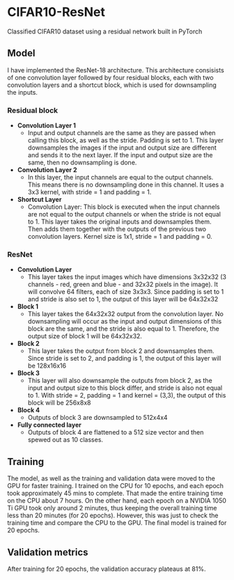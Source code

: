 # CIFAR10-ResNet
Classified CIFAR10 dataset using a residual network built in PyTorch

## Model

I have implemented the ResNet-18 architecture. This architecture consisists of one convolution layer followed by four residual blocks, each with two convolution layers and a shortcut block, which is used for downsampling the inputs. 

### Residual block
-  **Convolution Layer 1**
    - Input and output channels are the same as they are passed when calling this block, as well as the stride. Padding is set to 1. This layer downsamples the images if the input and output size are different and sends it to the next layer. If the input and output size are the same, then no downsampling is done. 
-  **Convolution Layer 2**
    - In this layer, the input channels are equal to the output channels. This means there is no downsampling done in this channel. It uses a 3x3 kernel, with stride = 1 and padding = 1.
-  **Shortcut Layer**
    - Convolution Layer:  This block is executed when the input channels are not equal to the output channels or when the stride is not equal to 1. This layer takes the original inputs and downsamples them. Then adds them together with the outputs of the previous two convolution layers. Kernel size is 1x1, stride = 1 and padding = 0.
    
### ResNet
- **Convolution Layer**
    - This layer takes the input images which have dimensions 3x32x32 (3 channels - red, green and blue - and 32x32 pixels in the image). It will convolve 64 filters, each of size 3x3x3. Since padding is set to 1 and stride is also set to 1, the output of this layer will be 64x32x32
- **Block 1**
    - This layer takes the 64x32x32 output from the convolution layer. No downsampling will occur as the input and output dimensions of this block are the same, and the stride is also equal to 1. Therefore, the output size of block 1 will be 64x32x32.
- **Block 2**
    - This layer takes the output from block 2 and downsamples them. Since stride is set to 2, and padding is 1, the output of this layer will be 128x16x16
- **Block 3**
    - This layer will also downsample the outputs from block 2, as the input and output size to this block differ, and stride is also not equal to 1. With stride = 2, padding = 1 and kernel = (3,3), the output of this block will be 256x8x8
- **Block 4**
    - Outputs of block 3 are downsampled to 512x4x4
- **Fully connected layer**
    - Outputs of block 4 are flattened to a 512 size vector and then spewed out as 10 classes. 
    
 ## Training
 
The model, as well as the training and validation data were moved to the GPU for faster training. I trained on the CPU for 10 epochs, and each epoch took approximately 45 mins to complete. That made the entire training time on the CPU about 7 hours. On the other hand, each epoch on a NVIDIA 1050 Ti GPU took only around 2 minutes, thus keeping the overall training time less than 20 minutes (for 20 epochs). However, this was just to check the training time and compare the CPU to the GPU. The final model is trained for 20 epochs. 

## Validation metrics

After training for 20 epochs, the validation accuracy plateaus at 81%.



